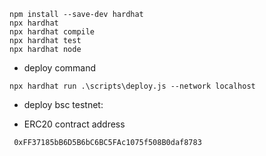 ```
npm install --save-dev hardhat
npx hardhat
npx hardhat compile
npx hardhat test
npx hardhat node
```
- deploy command
```
npx hardhat run .\scripts\deploy.js --network localhost
```
- deploy bsc testnet:
+ ERC20 contract address
```
 0xFF37185bB6D5B6bC6BC5FAc1075f508B0daf8783
```